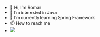 - 👋 Hi, I’m Roman
- 👀 I’m interested in Java
- 🌱 I’m currently learning Spring Framework
- 📫 How to reach me 
- <img src="{([https://www.linkedin.com/in/roman-hanmamedov-a6751917b](https://img.shields.io/badge/LinkedIn-0077B5?style=for-the-badge&logo=linkedin&logoColor=white))}" />
